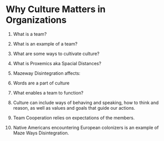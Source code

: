 # Why Culture Matters in Organizations

1. What is a team?



2. What is an example of a team?



3. What are some ways to cultivate culture?




4. What is Proxemics aka Spacial Distances?



5. Mazeway Disintegration affects: 



6. Words are a part of culture



7. What enables a team to function?



8. Culture can include ways of behaving and speaking, how to think and reason, as well as values and goals that guide our actions.



9. Team Cooperation relies on expectations of the members.



10. Native Americans encountering European colonizers is an example of Maze Ways Disintegration. 


